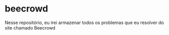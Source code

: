 # beecrowd
Nesse repositório, eu irei armazenar todos os problemas que eu resolver do site chamado Beecrowd
